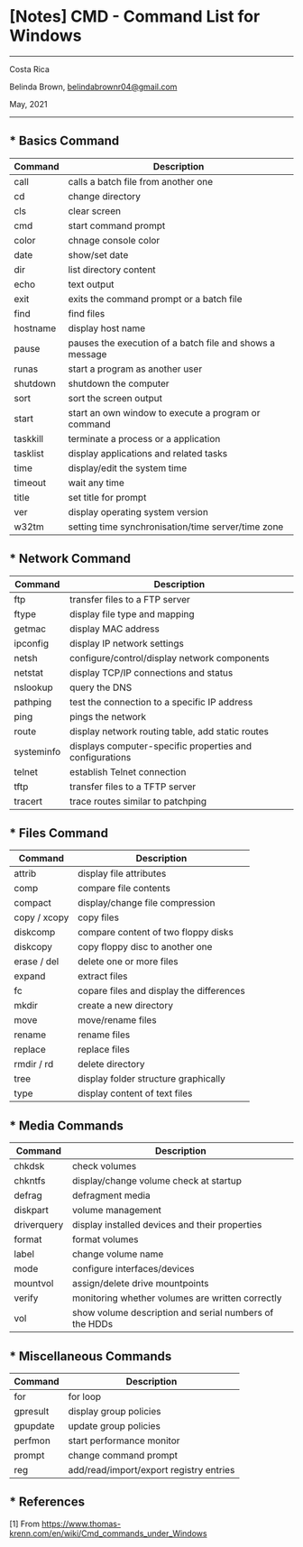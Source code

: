 # [Notes] CMD - Command List for Windows
----------

Costa Rica

Belinda Brown, belindabrownr04@gmail.com

May, 2021

----------
## * Basics Command
|   Command  | Description | 
|---|---|
| call | 	calls a batch file from another one | 
| cd  | change directory |
| cls | clear screen |
| cmd | start command prompt |
| color | chnage console color |
| date | show/set date |
| dir | list directory content |
| echo | text output |
| exit | exits the command prompt or a batch file |
| find | find files |
| hostname | display host name | 
| pause | pauses the execution of a batch file and shows a message |
| runas | start a program as another user |
| shutdown | shutdown the computer |
| sort | sort the screen output |
| start	 | start an own window to execute a program or command | 
| taskkill | 	terminate a process or a application | 
| tasklist	 | display applications and related tasks | 
| time | 	display/edit the system time | 
| timeout | 	wait any time | 
| title | 	set title for prompt | 
| ver	 | display operating system version | 
| w32tm | 	setting time synchronisation/time server/time zone | 


## * Network Command 
|   Command  | Description | 
|---|---|
| ftp	| transfer files to a FTP server| 
| ftype	| display file type and mapping| 
| getmac	| display MAC address| 
| ipconfig	| display IP network settings| 
| netsh	| configure/control/display network components| 
| netstat| 	display TCP/IP connections and status| 
| nslookup| 	query the DNS| 
| pathping| 	test the connection to a specific IP address| 
| ping	| pings the network| 
| route	| display network routing table, add static routes| 
| systeminfo| 	displays computer-specific properties and configurations| 
| telnet	| establish Telnet connection| 
| tftp	| transfer files to a TFTP server| 
| tracert| 	trace routes similar to patchping| 

## * Files Command 
|   Command  | Description | 
|---|---|
| attrib| 	display file attributes| 
| comp| 	compare file contents| 
| compact	| display/change file compression| 
| copy / xcopy	| copy files| 
| diskcomp| 	compare content of two floppy disks| 
| diskcopy	| copy floppy disc to another one| 
| erase / del	| delete one or more files| 
| expand	| extract files| 
| fc	| copare files and display the differences| 
| mkdir	| create a new directory| 
| move	| move/rename files| 
| rename	| rename files| 
| replace| 	replace files| 
| rmdir / rd| 	delete directory| 
| tree	| display folder structure graphically| 
| type	| display content of text files| 

## * Media Commands 
|   Command  | Description | 
|---|---|
| chkdsk	| check volumes| 
| chkntfs	| display/change volume check at startup| 
| defrag	| defragment media| 
| diskpart	| volume management| 
| driverquery| 	display installed devices and their properties| 
| format| 	format volumes| 
| label	| change volume name| 
| mode	| configure interfaces/devices| 
| mountvol	| assign/delete drive mountpoints| 
| verify	| monitoring whether volumes are written correctly| 
| vol	| show volume description and serial numbers of the HDDs| 


## * Miscellaneous Commands 
|   Command  | Description | 
|---|---|
| for	| for loop| 
| gpresult| 	display group policies| 
| gpupdate| 	update group policies| 
| perfmon	| start performance monitor| 
| prompt	| change command prompt| 
| reg| 	add/read/import/export registry entries| 



## * References
[1] From https://www.thomas-krenn.com/en/wiki/Cmd_commands_under_Windows <br/>
